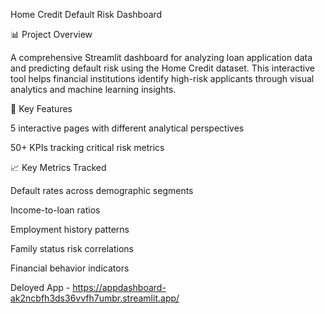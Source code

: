 Home Credit Default Risk Dashboard

📊 Project Overview

A comprehensive Streamlit dashboard for analyzing loan application data and predicting default risk using the Home Credit dataset. This interactive tool helps financial institutions identify high-risk applicants through visual analytics and machine learning insights.

🚀 Key Features

5 interactive pages with different analytical perspectives

50+ KPIs tracking critical risk metrics

📈 Key Metrics Tracked

Default rates across demographic segments

Income-to-loan ratios

Employment history patterns

Family status risk correlations

Financial behavior indicators



Deloyed App - https://appdashboard-ak2ncbfh3ds36vvfh7umbr.streamlit.app/
